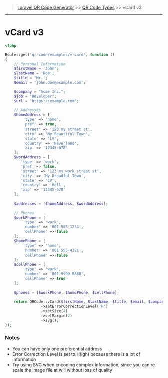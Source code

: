 > [Laravel QR Code Generator](index.md) >> [QR Code Types](index.md#code-types) >> vCard v3

---
# vCard v3

```php
<?php

Route::get('qr-code/examples/v-card', function () 
{
    // Personal Information
    $firstName = 'John';
    $lastName = 'Doe';
    $title = 'Mr.';
    $email = 'john.doe@example.com';

    $company = "Acme Inc.";
    $job = "Developer";
    $url = "https://example.com";
    
    // Addresses
    $homeAddress = [
        'type' => 'home',
        'pref' => true,
        'street' => '123 my street st',
        'city' => 'My Beautiful Town',
        'state' => 'LV',
        'country' => 'Neverland',
        'zip' => '12345-678'
    ];
    $wordAddress = [
       'type' => 'work',
       'pref' => false,
       'street' => '123 my work street st',
       'city' => 'My Dreadful Town',
       'state' => 'LV',
       'country' => 'Hell',
       'zip' => '12345-678'
    ];
    
    $addresses = [$homeAddress, $wordAddress];
    
    // Phones
    $workPhone = [
        'type' => 'work',
        'number' => '001 555-1234',
        'cellPhone' => false
    ];
    $homePhone = [
        'type' => 'home',
        'number' => '001 555-4321',
        'cellPhone' => false
    ];
    $cellPhone = [
        'type' => 'work',
        'number' => '001 9999-8888',
        'cellPhone' => true
    ];
    
    $phones = [$workPhone, $homePhone, $cellPhone];
    
    return QRCode::vCard($firstName, $lastName, $title, $email, $company, $job, $url, $addresses, $phones)
                ->setErrorCorrectionLevel('H')
                ->setSize(4)
                ->setMargin(2)
                ->svg();
});
```

### Notes

 - You can have only one preferential address
 - Error Correction Level is set to H(igh) because there is a lot of information
 - Try using SVG when encoding complex information, since you can re-scale the image file at will without loss of quality

